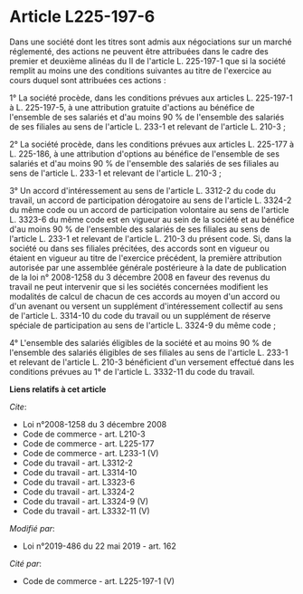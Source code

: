 # Article L225-197-6

Dans une société dont les titres sont admis aux négociations sur un marché réglementé, des actions ne peuvent être attribuées
dans le cadre des premier et deuxième alinéas du II de l'article L. 225-197-1 que si la société remplit au moins une des
conditions suivantes au titre de l'exercice au cours duquel sont attribuées ces actions : 

1° La société procède, dans les conditions prévues aux articles L. 225-197-1 à L. 225-197-5, à une attribution gratuite
d'actions au bénéfice de l'ensemble de ses salariés et d'au moins 90 % de l'ensemble des salariés de ses filiales au sens de
l'article L. 233-1 et relevant de l'article L. 210-3 ; 

2° La société procède, dans les conditions prévues aux articles L. 225-177 à L. 225-186, à une attribution d'options au
bénéfice de l'ensemble de ses salariés et d'au moins 90 % de l'ensemble des salariés de ses filiales au sens de l'article L.
233-1 et relevant de l'article L. 210-3 ; 

3° Un accord d'intéressement au sens de l'article L. 3312-2 du code du travail, un accord de participation dérogatoire au
sens de l'article L. 3324-2 du même code ou un accord de participation volontaire au sens de l'article L. 3323-6 du même code
est en vigueur au sein de la société et au bénéfice d'au moins 90 % de l'ensemble des salariés de ses filiales au sens de
l'article L. 233-1 et relevant de l'article L. 210-3 du présent code. Si, dans la société ou dans ses filiales précitées, des
accords sont en vigueur ou étaient en vigueur au titre de l'exercice précédent, la première attribution autorisée par une
assemblée générale postérieure à la date de publication de la loi n° 2008-1258 du 3 décembre 2008 en faveur des revenus du
travail ne peut intervenir que si les sociétés concernées modifient les modalités de calcul de chacun de ces accords au moyen
d'un accord ou d'un avenant ou versent un supplément d'intéressement collectif au sens de l'article L. 3314-10 du code du
travail ou un supplément de réserve spéciale de participation au sens de l'article L. 3324-9 du même code ; 

4° L'ensemble des salariés éligibles de la société et au moins 90 % de l'ensemble des salariés éligibles de ses filiales au
sens de l'article L. 233-1 et relevant de l'article L. 210-3 bénéficient d'un versement effectué dans les conditions prévues
au 1° de l'article L. 3332-11 du code du travail.

**Liens relatifs à cet article**

_Cite_:

  - Loi n°2008-1258 du 3 décembre 2008
  - Code de commerce - art. L210-3
  - Code de commerce - art. L225-177
  - Code de commerce - art. L233-1 (V)
  - Code du travail - art. L3312-2
  - Code du travail - art. L3314-10
  - Code du travail - art. L3323-6
  - Code du travail - art. L3324-2
  - Code du travail - art. L3324-9 (V)
  - Code du travail - art. L3332-11 (V)

_Modifié par_:

  - Loi n°2019-486 du 22 mai 2019 - art. 162

_Cité par_:

  - Code de commerce - art. L225-197-1 (V)
